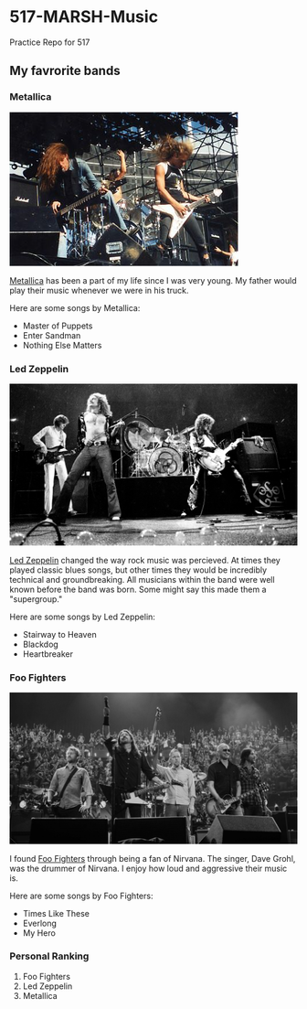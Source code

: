 # 517-MARSH-Music
 
 Practice Repo for 517

## My favrorite bands

### Metallica
![Metalica circa 1985](images/Metallica.png)

[Metallica](https://open.spotify.com/artist/2ye2Wgw4gimLv2eAKyk1NB?si=MI4Sf8GySgGy0OzCaCnn2A) has been a part of my life since I was very young. My father would play their music whenever we were in his truck.

Here are some songs by Metallica:
* Master of Puppets
* Enter Sandman
* Nothing Else Matters

### Led Zeppelin
![Led Zeppelin](images/ledzeppelin.webp)

[Led Zeppelin](https://open.spotify.com/artist/36QJpDe2go2KgaRleHCDTp?si=NW8bi1CuRAuF8KTkXQDVyg) changed the way rock music was percieved. At times they played classic blues songs, but other times they would be incredibly technical and groundbreaking. All musicians within the band were well known before the band was born. Some might say this made them a "supergroup."

Here are some songs by Led Zeppelin:
* Stairway to Heaven
* Blackdog
* Heartbreaker

### Foo Fighters
![Foo Fighters](images/FooFighters.png)

I found [Foo Fighters](https://open.spotify.com/artist/7jy3rLJdDQY21OgRLCZ9sD?si=IU_CohwKSq6r3THd5FyGWA) through being a fan of Nirvana. The singer, Dave Grohl, was the drummer of Nirvana. I enjoy how loud and aggressive their music is.

Here are some songs by Foo Fighters:
* Times Like These
* Everlong
* My Hero

### Personal Ranking
1. Foo Fighters
2. Led Zeppelin
3. Metallica